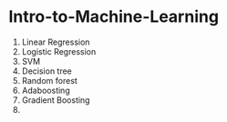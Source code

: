 # Intro-to-Machine-Learning

1. Linear Regression
2. Logistic Regression
3. SVM
4. Decision tree
5. Random forest
6. Adaboosting
7. Gradient Boosting
8. 
